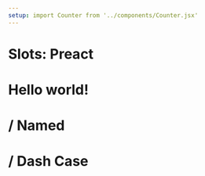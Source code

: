 ```yaml
---
setup: import Counter from '../components/Counter.jsx'
---
```


# Slots: Preact

<Counter case="content" client:visible><h1 id="slotted">Hello world!</h1></Counter>
<Counter case="named" client:visible><h1 slot="named"> / Named</h1></Counter>
<Counter case="dash-case" client:visible><h1 slot="dash-case"> / Dash Case</h1></Counter>
